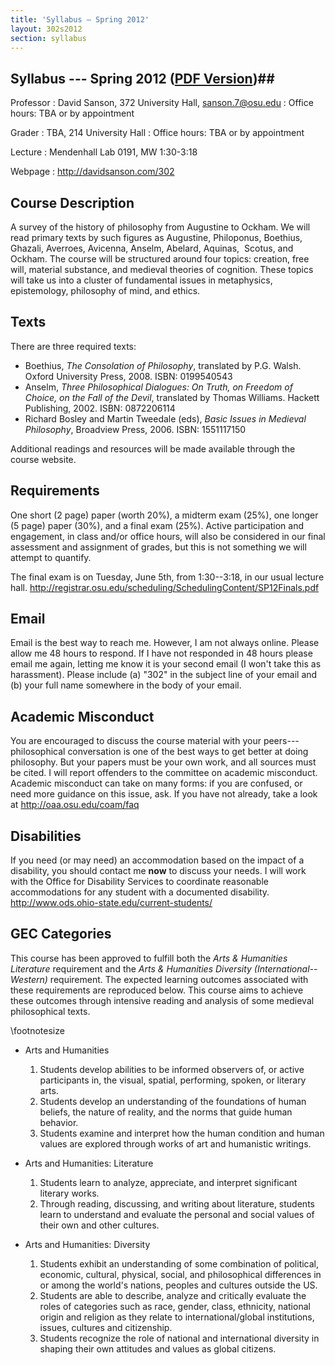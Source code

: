 ```yaml
---
title: 'Syllabus — Spring 2012'
layout: 302s2012
section: syllabus
---
```


## Syllabus --- Spring 2012 ([PDF Version](syllabus.pdf))##

Professor
:	David Sanson, 372 University Hall, <sanson.7@osu.edu>
:   Office hours: TBA or by appointment

Grader
:	TBA, 214 University Hall 
:   Office hours: TBA or by appointment

Lecture
:   Mendenhall Lab 0191, MW 1:30-3:18

Webpage
:	<http://davidsanson.com/302>

<p>

## Course Description ##

A survey of the history of philosophy from Augustine to Ockham. We will read primary texts by such figures as Augustine, Philoponus, Boethius, Ghazali, Averroes, Avicenna, Anselm, Abelard, Aquinas,  Scotus, and Ockham. The course will be structured around four topics: creation, free will, material substance, and medieval theories of cognition. These topics will take us into a cluster of fundamental issues in metaphysics, epistemology, philosophy of mind, and ethics.

## Texts ##

There are three required texts:

-   Boethius, *The Consolation of Philosophy*, translated by P.G. Walsh.
    Oxford University Press, 2008. ISBN: 0199540543
-   Anselm, *Three Philosophical Dialogues: On Truth, on Freedom of
    Choice, on the Fall of the Devil*, translated by Thomas Williams.
    Hackett Publishing, 2002. ISBN: 0872206114
-   Richard Bosley and Martin Tweedale (eds), *Basic Issues in Medieval
    Philosophy*, Broadview Press, 2006. ISBN: 1551117150

Additional readings and resources will be made available through the course website.

## Requirements ##

One short (2 page) paper (worth 20%), a midterm exam (25%), one longer (5 page) paper (30%), and a final exam (25%). Active participation and engagement, in class and/or office hours, will also be considered in our final assessment and assignment of grades, but this is not something we will attempt to quantify.

The final exam is on Tuesday, June 5th, from 1:30--3:18, in our usual lecture hall. <http://registrar.osu.edu/scheduling/SchedulingContent/SP12Finals.pdf>

## Email ##

Email is the best way to reach me. However, I am not always online. Please allow me 48 hours to respond. If I have not responded in 48 hours please email me again, letting me know it is your second email (I won't take this as harassment). Please include (a) "302" in the subject line of your email and (b) your full name somewhere in the body of your email.

## Academic Misconduct ##

You are encouraged to discuss the course material with your peers---philosophical conversation is one of the best ways to get better at doing philosophy. But your papers must be your own work, and all sources must be cited. I will report offenders to the committee on academic misconduct. Academic misconduct can take on many forms: if you are confused, or need more guidance on this issue, ask. If you have not already, take a look at <http://oaa.osu.edu/coam/faq>

## Disabilities ##

If you need (or may need) an accommodation based on the impact of a disability, you should contact me **now** to discuss your needs. I will work with the Office for Disability Services to coordinate reasonable accommodations for any student with a documented disability. <http://www.ods.ohio-state.edu/current-students/>

## GEC Categories ##

This course has been approved to fulfill both the *Arts & Humanities Literature* requirement and the *Arts & Humanities Diversity (International--Western)* requirement. The expected learning outcomes associated with these requirements are reproduced below. This course aims to achieve these outcomes through intensive reading and analysis of some medieval philosophical texts.

\footnotesize

+   Arts and Humanities
	1.   Students develop abilities to be informed observers of, or active participants in, the visual, spatial, performing, spoken, or literary arts.
	2.   Students develop an understanding of the foundations of human beliefs, the nature of reality, and the norms that guide human behavior.
	3.   Students examine and interpret how the human condition and human values are explored through works of art and humanistic writings.

+   Arts and Humanities: Literature
	1.   Students learn to analyze, appreciate, and interpret significant literary works.
	2.   Through reading, discussing, and writing about literature, students learn to understand and evaluate the personal and social values of their own and other cultures.

+   Arts and Humanities: Diversity
	1.  Students exhibit an understanding of some combination of political, economic, cultural, physical, social, and philosophical differences in or among the world's nations, peoples and cultures outside the US.
	2.  Students are able to describe, analyze and critically evaluate the roles of categories such as race, gender, class, ethnicity, national origin and religion as they relate to international/global institutions, issues, cultures and citizenship.
	3.  Students recognize the role of national and international diversity in shaping their own attitudes and values as global citizens.

